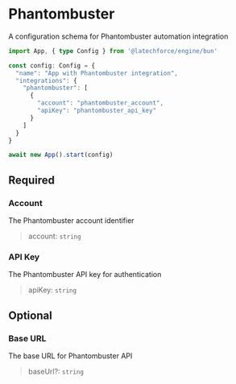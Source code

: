 # Phantombuster

A configuration schema for Phantombuster automation integration

```ts
import App, { type Config } from '@latechforce/engine/bun'

const config: Config = {
  "name": "App with Phantombuster integration",
  "integrations": {
    "phantombuster": [
      {
        "account": "phantombuster_account",
        "apiKey": "phantombuster_api_key"
      }
    ]
  }
}

await new App().start(config)
```
## Required

### Account

The Phantombuster account identifier
>account: `string`

### API Key

The Phantombuster API key for authentication
>apiKey: `string`

## Optional

### Base URL

The base URL for Phantombuster API
>baseUrl?: `string`

